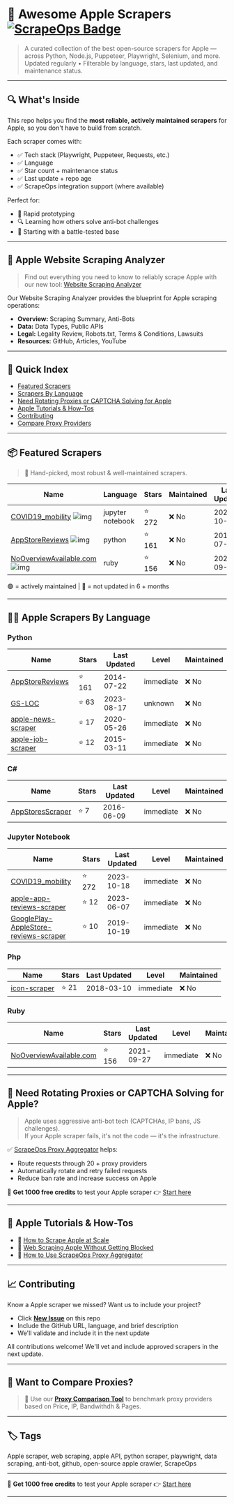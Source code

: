 # 🛒 Awesome Apple Scrapers [![ScrapeOps Badge](https://img.shields.io/badge/powered_by-ScrapeOps-blue)](https://scrapeops.io)

> A curated collection of the best open-source scrapers for Apple — across Python, Node.js, Puppeteer, Playwright, Selenium, and more.  
> Updated regularly • Filterable by language, stars, last updated, and maintenance status.

---

## 🔍 What's Inside
This repo helps you find the **most reliable, actively maintained scrapers** for Apple, so you don't have to build from scratch.  

Each scraper comes with:

- ✅ Tech stack (Playwright, Puppeteer, Requests, etc.)
- ✅ Language
- ✅ Star count + maintenance status
- ✅ Last update + repo age
- ✅ ScrapeOps integration support (where available)

Perfect for:  
- 🧪 Rapid prototyping  
- 🔍 Learning how others solve anti-bot challenges  
- 🚀 Starting with a battle-tested base

---

## 🧠 Apple Website Scraping Analyzer
> Find out everything you need to know to reliably scrape Apple with our new tool: [Website Scraping Analyzer](https://scrapeops.io/websites/apple)

Our Website Scraping Analyzer provides the blueprint for Apple scraping operations:
- **Overview:** Scraping Summary, Anti-Bots
- **Data:** Data Types, Public APIs
- **Legal:** Legality Review, Robots.txt, Terms & Conditions, Lawsuits
- **Resources:** GitHub, Articles, YouTube

---

## 📑 Quick Index
- [Featured Scrapers](#featured-apple-scrapers)
- [Scrapers By Language](#apple-scrapers-by-language)
- [Need Rotating Proxies or CAPTCHA Solving for Apple](#rotating-proxies-or-captcha-solving-for-apple)
- [Apple Tutorials & How-Tos](#apple-tutorials)
- [Contributing](#contributing)
- [Compare Proxy Providers](#compare-proxies)

---

## 📦 Featured Scrapers <a id="featured-apple-scrapers"></a>
> 🏅 Hand-picked, most robust & well-maintained scrapers.

| Name | Language | Stars | Maintained | Last Updated |
|------|----------|-------|------------|--------------|
| [COVID19_mobility](https://github.com/ActiveConclusion/COVID19_mobility) ![img](https://github.com/ActiveConclusion.png?size=20) | jupyter notebook | ⭐ 272 | ❌ No | 2023-10-18 |
| [AppStoreReviews](https://github.com/grych/AppStoreReviews) ![img](https://github.com/grych.png?size=20) | python | ⭐ 161 | ❌ No | 2014-07-22 |
| [NoOverviewAvailable.com](https://github.com/nooverviewavailable/NoOverviewAvailable.com) ![img](https://github.com/nooverviewavailable.png?size=20) | ruby | ⭐ 156 | ❌ No | 2021-09-27 |

🟢 = actively maintained \| 🔴 = not updated in 6 + months

---

## 🧑‍💻 Apple Scrapers By Language <a id="apple-scrapers-by-language"></a>
### Python
| Name | Stars | Last Updated | Level | Maintained |
|------|-------|--------------|-------|------------|
| [AppStoreReviews](https://github.com/grych/AppStoreReviews) | ⭐ 161 | 2014-07-22 | immediate | ❌ No |
| [GS-LOC](https://github.com/zadewg/GS-LOC) | ⭐ 63 | 2023-08-17 | unknown | ❌ No |
| [apple-news-scraper](https://github.com/comp-journalism/apple-news-scraper) | ⭐ 17 | 2020-05-26 | immediate | ❌ No |
| [apple-job-scraper](https://github.com/thayton/apple-job-scraper) | ⭐ 12 | 2015-03-11 | immediate | ❌ No |


### C#
| Name | Stars | Last Updated | Level | Maintained |
|------|-------|--------------|-------|------------|
| [AppStoresScraper](https://github.com/Dissimilis/AppStoresScraper) | ⭐ 7 | 2016-06-09 | immediate | ❌ No |


### Jupyter Notebook
| Name | Stars | Last Updated | Level | Maintained |
|------|-------|--------------|-------|------------|
| [COVID19_mobility](https://github.com/ActiveConclusion/COVID19_mobility) | ⭐ 272 | 2023-10-18 | immediate | ❌ No |
| [apple-app-reviews-scraper](https://github.com/glennfang/apple-app-reviews-scraper) | ⭐ 12 | 2023-06-07 | immediate | ❌ No |
| [GooglePlay-AppleStore-reviews-scraper](https://github.com/toxtli/GooglePlay-AppleStore-reviews-scraper) | ⭐ 10 | 2019-10-19 | immediate | ❌ No |


### Php
| Name | Stars | Last Updated | Level | Maintained |
|------|-------|--------------|-------|------------|
| [icon-scraper](https://github.com/mpclarkson/icon-scraper) | ⭐ 21 | 2018-03-10 | immediate | ❌ No |


### Ruby
| Name | Stars | Last Updated | Level | Maintained |
|------|-------|--------------|-------|------------|
| [NoOverviewAvailable.com](https://github.com/nooverviewavailable/NoOverviewAvailable.com) | ⭐ 156 | 2021-09-27 | immediate | ❌ No |

---

## 🔐 Need Rotating Proxies or CAPTCHA Solving for Apple?<a id="rotating-proxies-or-captcha-solving-for-apple"></a>

> Apple uses aggressive anti-bot tech (CAPTCHAs, IP bans, JS challenges).  
> If your Apple scraper fails, it's not the code — it's the infrastructure.

✅ [ScrapeOps Proxy Aggregator](https://scrapeops.io/proxy-aggregator/) helps:  
- Route requests through 20 + proxy providers  
- Automatically rotate and retry failed requests  
- Reduce ban rate and increase success on Apple

🎁 **Get 1000 free credits** to test your Apple scraper 👉 [Start here](https://scrapeops.io)

---

## 🧠 Apple Tutorials & How-Tos<a id="apple-tutorials"></a>
- 📘 [How to Scrape Apple at Scale](https://scrapeops.io/websites/apple/how-to-scrape-apple)
- 🔐 [Web Scraping Apple Without Getting Blocked](https://scrapeops.io/web-scraping-playbook/web-scraping-without-getting-blocked/)
- 🧪 [How to Use ScrapeOps Proxy Aggregator](https://scrapeops.io/docs/web-scraping-proxy-api-aggregator/quickstart/)

---

## 📈 Contributing<a id="contributing"></a>

Know a Apple scraper we missed? Want us to include your project?

- Click **[New Issue](../../issues/new)** on this repo
- Include the GitHub URL, language, and brief description
- We'll validate and include it in the next update

All contributions welcome! We'll vet and include approved scrapers in the next update.

---

## 📣 Want to Compare Proxies?<a id="compare-proxies"></a>

> 📰 Use our [**Proxy Comparison Tool**](https://scrapeops.io/proxy-providers/comparison/) to benchmark proxy providers based on Price, IP, Bandwithdh & Pages.

---

## 🏷 Tags
Apple scraper, web scraping, apple API, python scraper, playwright, data scraping, anti-bot, github, open-source apple crawler, ScrapeOps

---

🎁 **Get 1000 free credits** to test your Apple scraper 👉 [Start here](https://scrapeops.io)

---